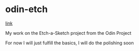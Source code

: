 # odin-etch
[link](https://jeremywuworldwidesimtan.github.io/odin-etch/)

My work on the Etch-a-Sketch project from the Odin Project

For now I will just fulfill the basics, I will do the polishing soon